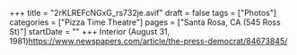 +++
title = "2rKLREFcNGxG_rs732je.avif"
draft = false
tags = ["Photos"]
categories = ["Pizza Time Theatre"]
pages = ["Santa Rosa, CA (545 Ross St)"]
startDate = ""
+++
Interior (August 31, 1981)https://www.newspapers.com/article/the-press-democrat/84673845/
